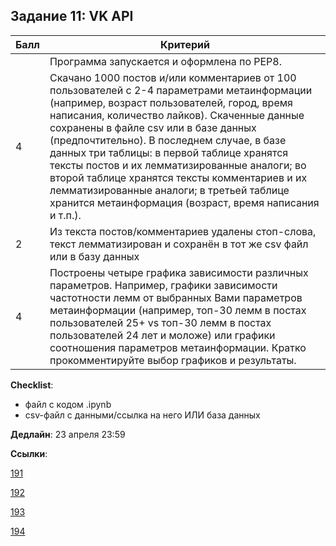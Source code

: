 ## Задание 11: VK API

|Балл|Критерий|
|----|--------|
||Программа запускается и оформлена по PEP8.|
|4|Cкачано 1000 постов и/или комментариев от 100 пользователей с 2-4 параметрами метаинформации (например, возраст пользователей, город, время написания, количество лайков). Скаченные данные сохранены в файле csv или в базе данных (предпочтительно). В последнем случае, в базе данных три таблицы: в первой таблице хранятся тексты постов и их лемматизированные аналоги; во второй таблице хранятся тексты комментариев и их лемматизированные аналоги; в третьей таблице хранится метаинформация (возраст, время написания и т.п.).|
|2|Из текста постов/комментариев удалены стоп-слова, текст лемматизирован и сохранён в тот же csv файл или в базу данных|
|4|Построены четыре графика зависимости различных параметров. Например, графики зависимости частотности лемм от выбранных Вами параметров метаинформации (например, топ-30 лемм в постах пользователей 25+ vs топ-30 лемм в постах пользователей 24 лет и моложе) или графики соотношения параметров метаинформации. Кратко прокомментируйте выбор графиков и результаты.|

**Checklist**:
- файл с кодом .ipynb
- csv-файл с данными/ссылка на него ИЛИ база данных

**Дедлайн**: 
23 апреля 23:59

**Ссылки**:

[191]()

[192]()

[193]()

[194]()
